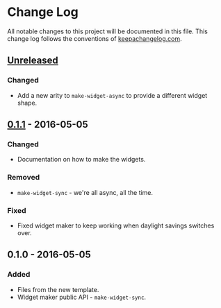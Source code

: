 # Change Log
All notable changes to this project will be documented in this file. This change log follows the conventions of [keepachangelog.com](http://keepachangelog.com/).

## [Unreleased]
### Changed
- Add a new arity to `make-widget-async` to provide a different widget shape.

## [0.1.1] - 2016-05-05
### Changed
- Documentation on how to make the widgets.

### Removed
- `make-widget-sync` - we're all async, all the time.

### Fixed
- Fixed widget maker to keep working when daylight savings switches over.

## 0.1.0 - 2016-05-05
### Added
- Files from the new template.
- Widget maker public API - `make-widget-sync`.

[Unreleased]: https://github.com/your-name/anagram/compare/0.1.1...HEAD
[0.1.1]: https://github.com/your-name/anagram/compare/0.1.0...0.1.1
